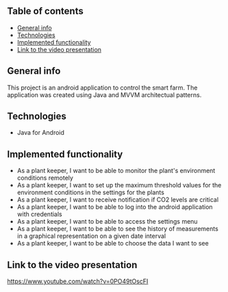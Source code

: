 ## Table of contents
* [General info](#general-info)
* [Technologies](#technologies)
* [Implemented functionality](#implemented-functionality)
* [Link to the video presentation](#link-to-the-video-presentation)


## General info
This project is an android application to control the smart farm. The application was created using Java and MVVM architectual patterns.

## Technologies
* Java for Android

## Implemented functionality

* As a plant keeper, I want to be able to
monitor the plant's environment conditions
remotely
* As a plant keeper, I want to set up the
maximum threshold values for the
environment conditions in the settings for the
plants
* As a plant keeper, I want to receive
notification if CO2 levels are critical
* As a plant keeper, I want to be able to log
into the android application with credentials
* As a plant keeper, I want to be able to access
the settings menu
* As a plant keeper, I want to be able to see the
history of measurements in a graphical
representation on a given date interval
* As a plant keeper, I want to be able to choose
the data I want to see

## Link to the video presentation
https://www.youtube.com/watch?v=0PO49tOscFI 
